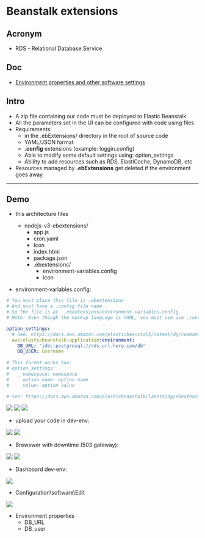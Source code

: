 # Beanstalk extensions

## Acronym
* RDS - Relational Database Service

## Doc
* [Environment properties and other software settings](https://docs.aws.amazon.com/elasticbeanstalk/latest/dg/environments-cfg-softwaresettings.html?icmpid=docs_elasticbeanstalk_console)

## Intro
* A zip file containing our code must be deployed to Elastic Beanstalk
* All the parameters set in the UI can be configured with code using files
* Requirements:
    * in the .ebExtensions/ directory in the root of source code
    * YAML/JSON format
    * **.config** extensions (example: loggin.config)
    * Able to modify some default settings using: option_settings
    * Ability to add resources such as RDS, ElastiCache, DynamoDB, etc
* Resources managed by **.ebExtensions** get deleted if the environment goes away 

---

## Demo
* this architecture files
    * nodejs-v3-ebextensions/
      * app.js
      * cron.yaml
      * Icon
      * index.html
      * package.json
      * .ebextensions/
        * environment-variables.config
        * Icon
        
* environment-variables.config:
````yaml
# You must place this file in .ebextensions
# And must have a .config file name
# So the file is at  .ebextensions/environment-variables.config
# Note: Even though the markup language is YAML, you must use use .config extension

option_settings:
  # See: https://docs.aws.amazon.com/elasticbeanstalk/latest/dg/command-options-general.html#command-options-general-elasticbeanstalkapplicationenvironment
  aws:elasticbeanstalk:application:environment:
    DB_URL: "jdbc:postgresql://rds-url-here.com/db"
    DB_USER: username
    
# This format works too:
# option_settings:
#   _ namespace: namespace
#     option_name: option name
#     value: option value

# See: https://docs.aws.amazon.com/elasticbeanstalk/latest/dg/ebextensions-optionsettings.html
````

[<img src="https://i.imgur.com/JosfLpw.png">](https://i.imgur.com/JosfLpw.png)
[<img src="https://i.imgur.com/6Ne9Yqb.png">](https://i.imgur.com/6Ne9Yqb.png)
[<img src="https://i.imgur.com/goRYsHD.png">](https://i.imgur.com/goRYsHD.png)

* upload your code in dev-env:

[<img src="https://i.imgur.com/o3I3VLs.png">](https://i.imgur.com/o3I3VLs.png)
[<img src="https://i.imgur.com/cKwwd8F.png">](https://i.imgur.com/cKwwd8F.png)

* Browswer with downtime (503 gateway):

[<img src="https://i.imgur.com/IdnEeBy.png">](https://i.imgur.com/IdnEeBy.png)
[<img src="https://i.imgur.com/G4Vuj0t.png">](https://i.imgur.com/G4Vuj0t.png)

* Dashboard dev-env:

[<img src="https://i.imgur.com/pl65IPO.png">](https://i.imgur.com/pl65IPO.png)

* Configuration\software\Edit

[<img src="https://i.imgur.com/AnyNnVP.png">](https://i.imgur.com/AnyNnVP.png)

* Environment properties
    * DB_URL
    * DB_user
